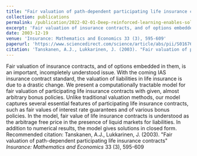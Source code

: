 ```yaml
---
title: "Fair valuation of path-dependent participating life insurance contracts"
collection: publications
permalink: /publication/2022-02-01-Deep-reinforced-learning-enables-solving-rich-discrete-choice-life-cycle-models-to-analyze-social-security-reforms
excerpt: 'Fair valuation of insurance contracts, and of options embedded in them, is an important, incompletely understood issue. With the coming IAS insurance contract standard, the valuation of liabilities in life insurance is due to a drastic change. We present a computationally tractable model for fair valuation of participating life insurance contracts with given, almost arbitrary bonus policies. Unlike traditional valuation methods, our model captures several essential features of participating life insurance contracts, such as fair values of interest rate guarantees and of various bonus policies. In the model, fair value of life insurance contracts is understood as the arbitrage free price in the presence of liquid markets for liabilities. In addition to numerical results, the model gives solutions in closed form.'
date: 2003-12-19
venue: 'Insurance: Mathematics and Economics 33 (3), 595-609'
paperurl: 'https://www.sciencedirect.com/science/article/abs/pii/S016766870300177X'
citation: 'Tanskanen, A.J., Lukkarinen, J. (2003). "Fair valuation of path-dependent participating life insurance contracts" <i>Insurance: Mathematics and Economics</i> 33 (3), 595-609'
---
```

Fair valuation of insurance contracts, and of options embedded in them, is an important, incompletely understood issue. With the coming IAS insurance contract standard, the valuation of liabilities in life insurance is due to a drastic change. We present a computationally tractable model for fair valuation of participating life insurance contracts with given, almost arbitrary bonus policies. Unlike traditional valuation methods, our model captures several essential features of participating life insurance contracts, such as fair values of interest rate guarantees and of various bonus policies. In the model, fair value of life insurance contracts is understood as the arbitrage free price in the presence of liquid markets for liabilities. In addition to numerical results, the model gives solutions in closed form.
Recommended citation: Tanskanen, A.J., Lukkarinen, J. (2003). "Fair valuation of path-dependent participating life insurance contracts" <i>Insurance: Mathematics and Economics</i> 33 (3), 595-609

